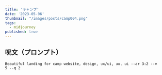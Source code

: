 ```yaml
---
title: 'キャンプ'
date: '2023-05-06'
thumbnail: "/images/posts/camp004.png"
tags:
  - midjourney
published: true
---
```


## 呪文（プロンプト）
```
Beautiful landing for camp website, design, ux/ui, ux, ui --ar 3:2 --v 5 --q 2
```